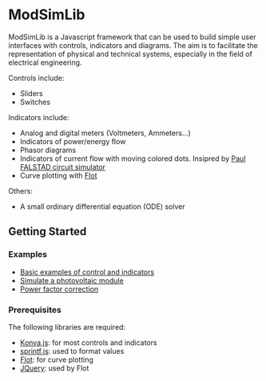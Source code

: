 # ModSimLib

ModSimLib is a Javascript framework that can be used to build simple user interfaces with controls, indicators and diagrams. The aim is to facilitate the representation of physical and technical systems, especially in the field of electrical engineering.

Controls include:
* Sliders
* Switches

Indicators include:
* Analog and digital meters (Voltmeters, Ammeters...)
* Indicators of power/energy flow
* Phasor diagrams
* Indicators of current flow with moving colored dots. Insipred by [Paul FALSTAD circuit simulator](http://www.falstad.com/circuit/)
* Curve plotting with [Flot](http://www.flotcharts.org/)

Others:
* A small ordinary differential equation (ODE) solver

## Getting Started

### Examples

* [Basic examples of control and indicators](examples/basic.html)
* [Simulate a photovoltaic module](examples/photovoltaic.html)
* [Power factor correction](examples/PowerFactor.html)

### Prerequisites

The following libraries are required:
* [Konva.js](https://konvajs.github.io/): for most controls and indicators
* [sprintf.js](https://github.com/alexei/sprintf.js): used to format values
* [Flot](http://www.flotcharts.org/): for curve plotting
* [JQuery](https://jquery.com/): used by Flot



